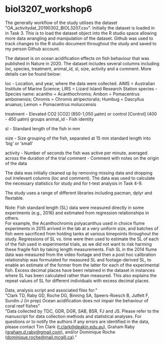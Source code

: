 # biol3207_workshop6

The generally workflow of the study utilises the dataset "OA_activitydat_20190302_BIOL3207.csv". Initially the dataset is loaded in in Task 3. This is to load the dataset object into the R studio space allowing more data wrangling and manipulation of the dataset. Github was used to track changes to the R studio document throughout the study and saved to my person Github account.

The dataset is on ocean acidification effects on fish behaviour that was published in Nature in 2020. The dataset includes several columns including loc, species, treatment, animal_id, sl, size, activity and a comment. More details can be found below:

loc - Location, and year, where the data were collected. AIMS = Australian Institute of Marine Science; LIRS = Lizard Island Research Station
species - Species name: acantho = Acanthochromis; Ambon = Pomacentrus amboinensis; Chromis = Chromis atripectoralis; Humbug = Dascyllus aruanus; Lemon = Pomacentrus moluccensis

treatment - 	Elevated CO2 [CO2] (850-1,050 µatm) or control [Control] (400 - 450 µatm) groups
animal_id - Fish identity

sl - Standard length of the fish in mm

size - Size grouping of the fish, separated at 15 mm standard length into ‘big’ or ‘small’

activity - 	Number of seconds the fish was active per minute, averaged across the duration of the trial
comment - Comment with notes on the origin of the data

The data was initially cleaned up by removing missing data and dropping out irrelevant columns (loc and comment). The data was used to calculate the necessary statistics for study and for t-test analysis in Task 4-9.

The study uses a range of different libraries including pacman, dplyr and flextable.

Note: Fish standard length (SL) data were measured directly in some experiments (e.g., 2016) and estimated from regression relationships in others.  
For example, the Acanthochromis polyacanthus used in choice flume experiments in 2015 arrived in the lab at a very uniform size, and batches of fish 
were sacrificed from holding tanks at various timepoints throughout the study.  Regressions of SL vs. time were then used to estimate the SL of each 
of the fish used in experimental trials, as we did not want to risk harming these fragile fish by taking length measurements.  Fish SL in the 2014 flume 
data was measured from the video footage and then a post hoc calibration relationship was formulated for measured SL and footage-derived SL, to enable 
an estimate of the former from the latter for each of the experimental fish.  Excess decimal places have been retained in the dataset in instances where 
SL has been calculated rather than measured. This also explains the repeat values of SL for different individuals with excess decimal places.

Data, analysis script and associated files for:"			
"Clark TD, Raby GD, Roche DG, Binning SA, Speers-Roesch B, Jutfelt F, Sundin J (in prep) Ocean acidification does not impair the behaviour of coral reef fishes"			
"Data collected by TDC, GDR, DGR, SAB, BSR, FJ and JS. Please refer to the manuscript for data collection methods and statistical analyses. For questions or to notify the authors if any errors are identified in the data, please contact Tim Clark (t.clark@deakin.edu.au), Graham Raby (graham.d.raby@gmail.com), and/or Dominique Roche (dominique.roche@mail.mcgill.ca)."			
